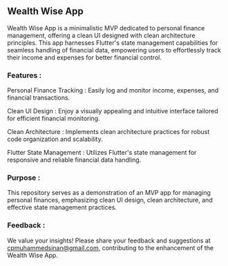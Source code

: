 ## Wealth Wise App
Wealth Wise App is a minimalistic MVP dedicated to personal finance management, offering a clean UI designed with clean architecture principles. This app harnesses Flutter's state management capabilities for seamless handling of financial data, empowering users to effortlessly track their income and expenses for better financial control.

### Features :

Personal Finance Tracking : Easily log and monitor income, expenses, and financial transactions.

Clean UI Design : Enjoy a visually appealing and intuitive interface tailored for efficient financial monitoring.

Clean Architecture : Implements clean architecture practices for robust code organization and scalability.

Flutter State Management : Utilizes Flutter's state management for responsive and reliable financial data handling.

### Purpose :
This repository serves as a demonstration of an MVP app for managing personal finances, emphasizing clean UI design, clean architecture, and effective state management practices.

### Feedback :
We value your insights! Please share your feedback and suggestions at cpmuhammedsinan@gmail.com, contributing to the enhancement of the Wealth Wise App.
